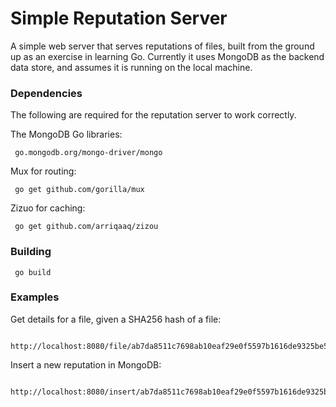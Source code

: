 # Simple Reputation Server

A simple web server that serves reputations of files, built from the ground up as an exercise in learning Go. Currently it uses MongoDB as the backend data store, and assumes it is running on the local machine.

### Dependencies

The following are required for the reputation server to work correctly.

The MongoDB Go libraries:

```
 go.mongodb.org/mongo-driver/mongo
```

Mux for routing:

```
 go get github.com/gorilla/mux
```

Zizuo for caching:

```
 go get github.com/arriqaaq/zizou
```

### Building

```
 go build
```

### Examples

Get details for a file, given a SHA256 hash of a file:

```
 http://localhost:8080/file/ab7da8511c7698ab10eaf29e0f5597b1616de9325be5124f72fb9eed26a6750e
```

Insert a new reputation in MongoDB:

```
 http://localhost:8080/insert/ab7da8511c7698ab10eaf29e0f5597b1616de9325be5124f72fb9eed26a6750e/bad
